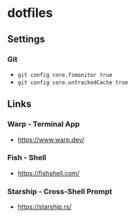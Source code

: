 # dotfiles

## Settings

### Git
- `git config core.fsmonitor true`
- `git config core.untrackedCache true`

## Links

### Warp - Terminal App
- https://www.warp.dev/

### Fish - Shell
- https://fishshell.com/

### Starship - Cross-Shell Prompt
- https://starship.rs/

